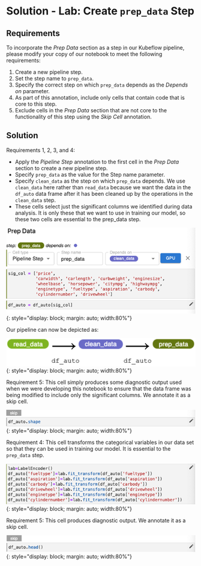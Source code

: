 # Solution - Lab: Create `prep_data` Step

## Requirements

To incorporate the *Prep Data* section as a step in our Kubeflow pipeline,
please modify your copy of our notebook to meet the following requirements:

1. Create a new pipeline step.
2. Set the step name to `prep_data`.
3. Specify the correct step on which `prep_data` depends as the *Depends on*
   parameter.
4. As part of this annotation, include only cells that contain code that is
   core to this step.
5. Exclude cells in the *Prep Data* section that are not core to the
   functionality of this step using the *Skip Cell* annotation.

## Solution

Requirements 1, 2, 3, and 4: 

- Apply the *Pipeline Step* annotation to the first cell in the 
*Prep Data* section to create a new pipeline step.
- Specify `prep_data` as the value for the Step name parameter.
- Specify `clean_data` as the step on which `prep_data` depends.
We use `clean_data` here rather than `read_data` because we want the data in 
the `df_auto` data frame after it has been cleaned up by the operations in the
`clean_data` step.
- These cells select just the significant columns we identified
during data analysis. It is only these that we want to use in training our
model, so these two cells are essential to the prep_data step.

![prep_data done](images/prep_data-done.png)
{: style="display: block; margin: auto; width:80%"}

Our pipeline can now be depicted as:

![pipeline after prep data](images/pipeline-prep_data.png)
{: style="display: block; margin: auto; width:80%"}

Requirement 5: This cell simply produces some diagnostic output used when we
were developing this notebook to ensure that the data frame was being modified
to include only the significant columns. We annotate it as a skip cell.

![skip shape](images/skip-shape.png)
{: style="display: block; margin: auto; width:80%"}

Requirement 4: This cell transforms the categorical variables in our data set
so that they can be used in training our model. It is essential to the
`prep_data` step.

![label encoder](images/label-encoder.png)
{: style="display: block; margin: auto; width:80%"}

Requirement 5: This cell produces diagnostic output. We annotate it as a skip
cell.

![skip head](images/skip-head.png)
{: style="display: block; margin: auto; width:80%"}

